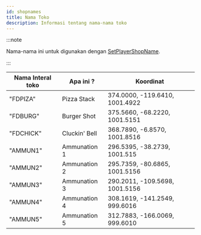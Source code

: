 ```yaml
---
id: shopnames
title: Nama Toko
description: Informasi tentang nama-nama toko
---
```


:::note

Nama-nama ini untuk digunakan dengan [SetPlayerShopName](../functions/SetPlayerShopName).

:::

| Nama Interal toko  | Apa ini   ?   | Koordinat                      |
| ------------------ | ------------- | ------------------------------ |
| "FDPIZA"           | Pizza Stack   | 374.0000, -119.6410, 1001.4922 |
| "FDBURG"           | Burger Shot   | 375.5660, -68.2220, 1001.5151  |
| "FDCHICK"          | Cluckin' Bell | 368.7890, -6.8570, 1001.8516   |
| "AMMUN1"           | Ammunation 1  | 296.5395, -38.2739, 1001.515   |
| "AMMUN2"           | Ammunation 2  | 295.7359, -80.6865, 1001.5156  |
| "AMMUN3"           | Ammunation 3  | 290.2011, -109.5698, 1001.5156 |
| "AMMUN4"           | Ammunation 4  | 308.1619, -141.2549, 999.6016  |
| "AMMUN5"           | Ammunation 5  | 312.7883, -166.0069, 999.6010  |
